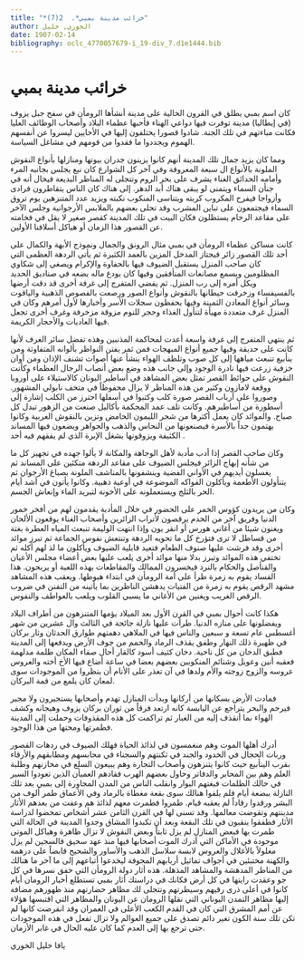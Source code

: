 ```yaml
---
title: "*خرائب مدينة بمبي*.  2(7)"
author: الخوري, خليل
date: 1907-02-14
bibliography: oclc_4770057679-i_19-div_7.d1e1444.bib
---
```




#  خرائب مدينة بمبي 


 كان اسم بمبي يطلق في القرون الخالية على مدينة أنشأها الرومأن في سفح جبل يزوف (في إيطاليا) مدينة توفرت فيها دواعي الهناء فأحبها عظماء البلاد وأصحاب الوظائف العليا فكانت مباءتهم في تلك الجنة. شادوا قصورا يختلفون إليها في الأحايين ليسروا عن أنفسهم الهموم ويجددوا ما فقدوا من قومهم في مشاغل السياسة. 

 ومما كان يزيد جمال تلك المدينة أنهم كانوا يزينون جدران بيوتها ومنازلها بأنواع النقوش الملونة بالأنواع ال  سبعة  المعروفة وفي آخر كل الشوارع كان نبع يجلس بجانبه المرء وأمامه الحدائق الغناء يشرف على بحر الروم وتتجلى له المناظر البديعة فيخال أنه في جنأن السماء ويتمنى لو يبقى هناك أبد الدهر. إلى هناك كان الناس يتقاطرون فرادى وأزواجا فيفرح المكروب كربته ويتناسى المنكوب نكبته ويزيد عدد المتنزهين يوم تروق السماء فيجتمعون على تباين المشرب وقد تحلى بعضهم بالملابس الأرجوانية وجلس الآخر على مقاعد الرخام يستظلون فكان البيت في تلك المدينة كقصر صغير لا يقل في فخامته عن القصور هذا الزمان أو هياكل أسلافنا الأولين. 

 كانت مساكن عظماء الرومأن في بمبي مثال الرونق والجمال ونموذج الأبهة والكمال على  أحد  تلك القصور زائر فيجتاز المدخل المزين بالعمد الكثيرة ثم يأتي الردهة العظمى التي كان صاحب المنزل يستقبل الضيوف فيها بالحفاوة والإكرام ويصغي إلى شكاوي المظلومين ويسمع مصانعات المنأفقين وفيها كان يودع ماله يضعه في صناديق الحديد ويكل أمره إلى رب المنزل. ثم يفضي المتفرج إلى غرفة أخرى قد دقت أرضها بالفسيفساء وزخرفت حيطانها بالنقوش وأنواع الصور ورصعت بالفصوص الذهبية والياقوت وسائر أنواع المعادن الثمينة وفيها يحفظون سجلات الأسر وأخبارها لأول أمرهم وكان في المنزل غرف متعددة مهيأة لتنأول الغذاء وحجر للنوم مزوقة مزخرفة وغرف أخرى تجعل فيها العاديات والأحجار الكريمة. 

 ثم ينتهي المتفرج إلى غرفة واسعة أعدت لمحاكمة المذنبين وهذه تفضل سائر الغرف لأنها كانت على حديقة وفيها جميع أنواع المبهجات فمن ثمر يفتن النواظر بألوانه المتفاوتة ومن ينأبيع تنبعث مياهها إلى كل صوب وتلطف الهواء ينشأ عنها أصوات تشنف الإذان ومن أوان خزفية زرعت فيها نادرة الوجود وإلى جانب هذه وضع بعض أنصاب الرجال   العظماء   وكأنت النقوش على حوائط القصر تمثل بعض المشاهد في أساطير اليونان كالاستيلاء على أوروبا ووقعة لامازون وكثير من هذه المناظر لا يزال محفوظاً في متحف نابولي المشهور. وصوروا على أرباب القصر صورة كلب وكتبوا في أسفلها احترز من الكلب إشارة إلى أسطورة من أساطيرهم. وكانت تلف عمد المحكمة بأكاليل صنعت من الزهور تبدل كل صباح. والموائد كان يعمل أكثرها من شجر الليمون الحامض وتزين بالنقوش العربية وكانوا يهتمون جداً بالأسرة فيصنعونها من النحاس والذهب والجواهر ويضعون فيها المساند الكثيفة ويزوقونها بشغل الإبرة الذي لم يفقهم فيه  أحد  . 

 وكان صاحب القصر إذا أدب مأدبة لأهل الوجاهة والمكانة لا يألوا جهده في تجهيز كل ما من شأنه إبهاج الزائر فيجلس الضيوف على مقاعد الردهة متكئين على المساند ثم يغسلون أيديهم في الأواني الفضية وينشفونها بالمناشف الملونة بصباغ الأرجوان ثم يتنأولون الأطعمة ويأكلون الفواكه الموضوعة في أوعية ذهبية. وكانوا يأتون في أشد أيام الحر بالثلج ويستعملونه على الأخونة لتبريد الماء وإنعاش الجسم. 

 وكان من يريدون كؤوس الخمر على الحضور في خلال المأدبة يقدمون لهم من أفخر خمور الدنيا وفريق آخر من الخدم يرقصون لأتراب الزائرين وأصحاب الغناء يوقعون الألحان ويغنون شيئا من أغاني هورس أو انقر يون وإذا انتهت الوليمة تنبعث المياه العطرة بغتة من قساطل لا ترى فتؤرخ كل ما تحويه الردهة وتنتعش نفوس الجماعة ثم تبرز موائد أخرى وقد فرشت عليها صنوف الطعام فتعيد قابلية الضيوف ويأكلون ما لذ لهم أكله ثم تختفي هذه الموائد وتبرز بدلا منها موائد أخرى يلعب عليها بعض أعضاء مجلس الأعيان والقنأصل والحكام بالنرد فيخسرون الممالك والمقاطعات بهذه اللعبة أو يربحون. هذا الفساد يقوم به زمرة طرأ على أمة الرومأن في ابتداء هبوطها. ويعقب هذه المشاهد مشهد الرقص يقوم به زمرة من الفتيات يدهشن الناظرين بما يأتينه من التفنن في ضروب الرقص الغريب ويغنين من الأغاني ما يسبي القلوب ويلعب بالعواطف والنفوس. 

 هكذا كانت أحوال بمبي في القرن الأول بعد الميلاد يؤمها المتنزهون من أطراف البلاد ويفضلونها على منازه الدنيا. طرأت عليها نازلة جائحة في الثالث وال  عشرين  من شهر أغسطس عام  تسعة  و  سبعين  والناس فيها في الملاهي دهمتهم طوارق الحدثان وثار بركان   في ظهيرة ذلك النهار وطفق يقذف الرماد والحمم من جوف الأرض ويدفعها إلى المدينة فطبق الدخان من كل ناحية. دخان كثيف أسود كالقار أحال صفاء المكان ظلمة مدلهمة فعقبه أنين وعويل وشتائم المنكوبين بعضهم بعضا في ساعة أضاع فيها الأخ   أخته والعروس عروسه والزوج زوجته والأم ولدها في آن تعذر على الأنام أن ينظروا من الموجودات سوى لمعان كان يلمع من قمة البركان. 

 فمادت الأرض بسكانها من أركانها وبدأت المنازل تهدم وأصحابها يستجيرون ولا مجير فيرحم والبحر يتراجع عن اليابسة كانه ارتعد فرقاً من ثوران بركان يزوف وهيجانه وكشف الهواء بما أنقذف إليه من الغبار ثم تراكمت كل هذه المقذوفات وحملت إلى المدينة فطمرتها ومحتها من هذا الوجود. 

 أدرك أهلها الموت وهم منغمسون في لذائذ الحياة فهلك الضيوف في ردهات القصور وربات الحجال في الخدود والجند في ثكنتهم والسجناء في محابسهم ومطابقهم والأرقاء بقرب الينأبيع حيث كانوا يتنزهون وأصحاب التجارة وهم يبيعون السلع في مخازنهم وطلبة العلم وهم بين المحابر والدفاتر وحاول بعضهم الهرب فقادهم العميأن الذين تعودوا السير في حالك الظلمات فبغتهم البوار وانقلب الناس من المدن المجاورة إلى بمبي بعد تلك النازلة ببضعة أيام فلم يلفوا هنالك سوى بقعة مغطاة بالرماد وفي الأعماق طمر ألوف من البشر ورقدوا رقاداً لم يعقبه قيام. طمروا فطمرت معهم لذائذ هم وعفت من بعدهم الأثار مدينتهم وتقوضت معالمها. وقد تسنى لها في القرن الثامن  عشر  أشخاص تمحضوا لدراسة الأثار فطفقوا ينقبون في تلك البقعة وبعد أن تكبدوا المشاق وجدوا المدينة في الحالة التي طمرت بها فبعض المنازل لم يزل ثابتاً وبعض النقوش لا تزال ظاهرة وهياكل الموتى موجودة في الأماكن التي أدرك الموت أصحابها فيها منذ عهد سحيق فالسجين لم يزل مغلولاً بالأغلال والعروس لابسة سلاسل الذهب والأساور والشحيح قابضاً على درهمه والكهنة مختبئين في أجواف تماثيل أربابهم المجوفة ليخدعوا أتباعهم إلى ما آخر ما هنالك من المناظر المدهشة والمشاهد المذهلة. هذه أثار دولة الرومأن التي خفق نسرها في كل جو وعقدت رايتها في كل أرض فكانك في دراستك أثار بمبي تستطلع أخبار الرومان أيام كانوا في أعلى ذرى رقيهم وسيطرتهم وتتجلى لك مظاهر حضارتهم منذ ظهورهم مضافة   إليها مظاهر التمدن اليوناني التي نقلها الرومان عن اليونان والمظاهر التي اقتبسها هؤلاء عن أمم المشرق التي كان في القدم الكعب الأعلى في العمران وقد انقرضت كانها لم تكن تلك سنة الكون تغير دائم تصدق على جميع العوالم ولا تزال تفعل في هذه الموجودات حتى ترجع بها إلى العدم كما كان عليه الحال في غابر الأزمان. 

 يافا  خليل  الخوري  

